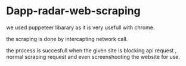 # Dapp-radar-web-scraping

we used puppeteer libarary as it is very usefull with chrome.

the scraping is done by intercapting network call.

the process is succesfull when the given site is blocking api request , normal scraping request and even screenshooting the website for use.
